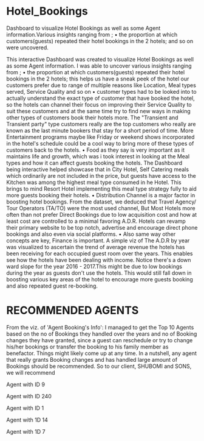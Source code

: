 # Hotel_Bookings

Dashboard to visualize Hotel Bookings as well as some Agent information.Various insights ranging from ; • the proportion at which customers(guests) repeated their hotel bookings in the 2 hotels; and so on were uncovered.

This interactive Dashboard was created to visualize Hotel Bookings as well as some Agent information. I was able to uncover various insights ranging from ;
• the proportion at which customers(guests) repeated their hotel bookings in the 2 hotels; this helps us have a sneak peek of the hotel our customers prefer due to range of
multiple reasons like Location, Meal types served, Service Quality and so on
• customer types had to be looked into to actually understand the exact type of customer that have booked the hotel, so the hotels can channel their focus on improving their
Service Quality to suit these customers and at the same time try to find new ways in making other types of customers book their hotels more. The "Transient and Transient
party" type customers really are the top customers who really are known as the last minute bookers that stay for a short period of time. More Entertainment programs
maybe like Friday or weekend shows incorporated in the hotel's schedule could be a cool way to bring more of these types of customers back to the hotels.
• Food as they say is very important as it maintains life and growth, which was i took interest in looking at the Meal types and how it can affect guests booking the hotels. The
Dashboard being interactive helped showcase that in City Hotel, Self Catering meals which ordinarily are not included in the price, but guests have access to the Kitchen was
among the highest meal type consumed in he Hotel. This brings to mind Resort Hotel implementing this meal type strategy fully to aid more guests booking their hotels.
• Distribution Channel is a major factor in boosting hotel bookings. From the dataset, we deduced that Travel Agency/ Tour Operators (TA/TO) were the most used channel,
But Most Hotels more often than not prefer Direct Bookings due to low acquisition cost and how at least cost are controlled to a minimal favoring A.D.R. Hotels can revamp
their primary website to be top notch, advertise and encourage direct phone bookings and also even via social platforms.
• Also same way other concepts are key, Finance is important. A simple viz of The A.D.R by year was visualized to ascertain the trend of average revenue the hotels has been
receiving for each occupied guest room over the years. This enables see how the hotels have been dealing with income. Notice there's a down ward slope for the year 2016 -
2017.This might be due to low bookings during the year as guests don't use the hotels. This would still fall down in boosting various key areas of the hotel to encourage
more guests booking and also repeated guest re-booking.

# RECOMMENDED AGENTS

From the viz. of 'Agent Booking's Info': I managed to get the Top 10 Agents based on the no of Bookings they handled over the years and no of Booking changes they have
granted, since a guest can reschedule or try to change his/her bookings or transfer the booking to his family member as benefactor. Things might likely come up at any time. In
a nutshell, any agent that really grants Booking changes and has handled large amount of Bookings should be recommended.
So to our client, SHUBOMI and SONS, we will recommend

Agent with ID 9

Agent with ID 240

Agent with ID 1

Agent with 1D 14

Agent with 1D 7
